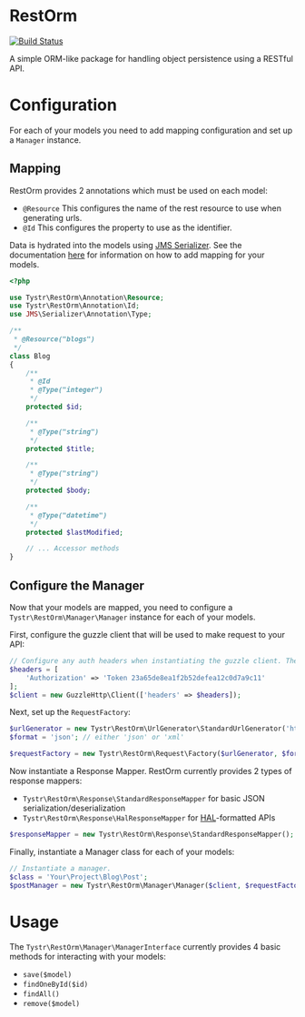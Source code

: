# RestOrm
[![Build Status](https://travis-ci.org/tystr/rest-orm.svg?branch=master)](https://travis-ci.org/tystr/rest-orm)

A simple ORM-like package for handling object persistence using a RESTful API.

# Configuration
For each of your models you need to add mapping configuration and set up a `Manager` instance.

## Mapping
RestOrm provides 2 annotations which must be used on each model:

* `@Resource` This configures the name of the rest resource to use when generating urls.
* `@Id` This configures the property to use as the identifier.

Data is hydrated into the models using [JMS Serializer](http://jmsyst.com/libs/serializer). See the documentation
[here](http://jmsyst.com/libs/serializer/master/reference) for information on how to add mapping for your models.

```PHP
<?php

use Tystr\RestOrm\Annotation\Resource;
use Tystr\RestOrm\Annotation\Id;
use JMS\Serializer\Annotation\Type;

/**
 * @Resource("blogs")
 */
class Blog
{
    /**
     * @Id
     * @Type("integer")
     */
    protected $id;

    /**
     * @Type("string")
     */
    protected $title;

    /**
     * @Type("string")
     */
    protected $body;

    /**
     * @Type("datetime")
     */
    protected $lastModified;

    // ... Accessor methods
}
```

## Configure the Manager

Now that your models are mapped, you need to configure a `Tystr\RestOrm\Manager\Manager` instance for each of your
models.

First, configure the guzzle client that will be used to make request to your API:
```PHP
// Configure any auth headers when instantiating the guzzle client. These will be passed in each request.
$headers = [
    'Authorization' => 'Token 23a65de8ea1f2b52defea12c0d7a9c11'
];
$client = new GuzzleHttp\Client(['headers' => $headers]);

```

Next, set up the `RequestFactory`:
```PHP
$urlGenerator = new Tystr\RestOrm\UrlGenerator\StandardUrlGenerator('https://example.com/api');
$format = 'json'; // either 'json' or 'xml'

$requestFactory = new Tystr\RestOrm\Request\Factory($urlGenerator, $format);
```

Now instantiate a Response Mapper. RestOrm currently provides 2 types of response mappers:
* `Tystr\RestOrm\Response\StandardResponseMapper` for basic JSON serialization/deserialization
* `Tystr\RestOrm\Response\HalResponseMapper` for [HAL](http://stateless.co/hal_specification.html)-formatted APIs

```PHP
$responseMapper = new Tystr\RestOrm\Response\StandardResponseMapper();
```

Finally, instantiate a Manager class for each of your models:
```PHP
// Instantiate a manager.
$class = 'Your\Project\Blog\Post';
$postManager = new Tystr\RestOrm\Manager\Manager($client, $requestFactory, $responseMapper, $class);
```


# Usage

The `Tystr\RestOrm\Manager\ManagerInterface` currently provides 4 basic methods for interacting with your models:
* `save($model)`
* `findOneById($id)`
* `findAll()`
* `remove($model)`
